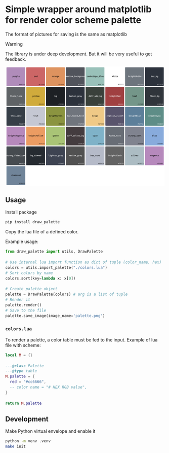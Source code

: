 # Simple wrapper around matplotlib for render color scheme palette

The format of pictures for saving is the same as matplotlib

> [!WARNING]
> The library is under deep development.
> But it will be very useful to get feedback.

![Sample palette](./color_palette.png)

## Usage

Install package

```bash
pip install draw_palette
```

Copy the lua file of a defined color.

Example usage:

```python
from draw_palette import utils, DrawPalette

# Use internal lua import function as dict of tuple (color_name, hex)
colors = utils.import_palette("./colors.lua")
# Sort colors by name
colors.sort(key=lambda x: x[0])

# Create palette object
palette = DrawPalette(colors) # arg is a list of tuple
# Render it
palette.render()
# Save to the file
palette.save_image(image_name='palette.png')
```

### `colors.lua`

To render a palette, a color table must be fed to the input.
Example of lua file with scheme:

```lua
local M = {}

---@class Palette
---@type table
M.palette = {
  red = "#cc6666",
  -- color name = "# HEX RGB value",
}

return M.palette
```

## Development

Make Python virtual envelope and enable it

```bash
python -m venv .venv
make init
```
